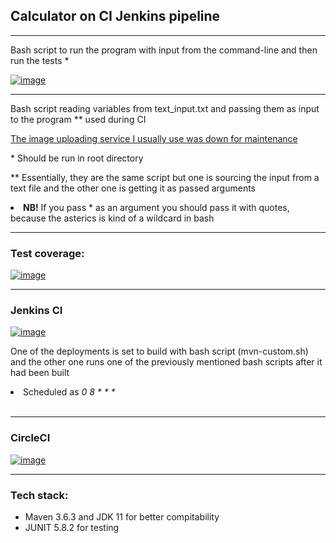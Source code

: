 <h2>Calculator on CI Jenkins pipeline</h2>
<hr/>
<p> Bash script to run the program with input from the command-line and then run the tests * </p>
<a href="https://ibb.co/kDhwtPr"><img src="https://i.ibb.co/3F0jnP8/image.png" alt="image" border="0"></a>
<hr/>
<p> Bash script reading variables from text_input.txt and passing them as input to the program ** used during CI </p>
<a href="https://imgur.com/a/rXIn1e4"> The image uploading service I usually use was down for maintenance </a>
<br/>
<p> * Should be run in root directory </p>
<p> ** Essentially, they are the same script but one is sourcing the input from a text file and the other one is getting it as passed arguments </p>
<li> <strong>NB!</strong> If you pass * as an argument you should pass it with quotes, because the asterics is kind of a wildcard in bash </li>
<hr/>
  <h3>Test coverage:</h3>
  <a href="https://imgbb.com/"><img src="https://i.ibb.co/xq2SB2J/image.png" alt="image" border="0"></a>
<hr/>
  <h3>Jenkins CI </h3>
  <a href="https://ibb.co/ZGw59RL"><img src="https://i.ibb.co/Ntk5RgV/image.png" alt="image" border="0"></a>
  <p> One of the deployments is set to build with bash script (mvn-custom.sh) and the other one runs one of the previously mentioned bash scripts after it had been built</p>
  <li>Scheduled as <em>0 8 * * *</em></li>
  <br/>
  <hr/>
  <h3>CircleCI</h3>
  <a href="https://ibb.co/q96mcbG"><img src="https://i.ibb.co/S0SVMqT/image.png" alt="image" border="0"></a>
<hr/>
  <h3>Tech stack: </h3>
  <ul>
    <li>Maven 3.6.3 and JDK 11 for better compitability</li>
    <li>JUNIT 5.8.2 for testing</li>
  </ul>
